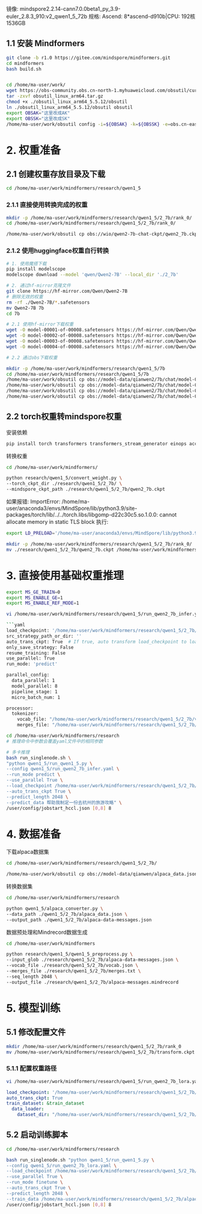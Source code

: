 镜像: mindspore2.2.14-cann7.0.0beta1_py_3.9-euler_2.8.3_910:v2_qwen1_5_72b
规格: Ascend: 8*ascend-d910b|CPU: 192核 1536GB


## 1.1 安装 Mindformers

```bash
git clone -b r1.0 https://gitee.com/mindspore/mindformers.git
cd mindformers
bash build.sh


cd /home/ma-user/work/
wget https://obs-community.obs.cn-north-1.myhuaweicloud.com/obsutil/current/obsutil_linux_arm64.tar.gz
tar -zxvf obsutil_linux_arm64.tar.gz
chmod +x ./obsutil_linux_arm64_5.5.12/obsutil
ln ./obsutil_linux_arm64_5.5.12/obsutil obsutil
export OBSAK="这里改成AK"
export OBSSK="这里改成SK"
/home/ma-user/work/obsutil config -i=${OBSAK} -k=${OBSSK} -e=obs.cn-east-292.mygaoxinai.com


```

# 2. 权重准备

## 2.1 创建权重存放目录及下载
```bash
cd /home/ma-user/work/mindformers/research/qwen1_5
```
### 2.1.1 直接使用转换完成的权重

```bash
mkdir -p /home/ma-user/work/mindformers/research/qwen1_5/2_7b/rank_0/
cd /home/ma-user/work/mindformers/research/qwen1_5/2_7b/rank_0/

/home/ma-user/work/obsutil cp obs://wio/qwen2-7b-chat-ckpt/qwen2_7b.ckpt ./qwen2_7b.ckpt
```

### 2.1.2 使用huggingface权重自行转换

```bash
# 1. 使用魔搭下载
pip install modelscope
modelscope download --model 'qwen/Qwen2-7B' --local_dir './2_7b'

# 2. 通过hf-mirror克隆文件
git clone https://hf-mirror.com/Qwen/Qwen2-7B
# 删除无效的权重
rm -rf ./Qwen2-7B/*.safetensors
mv Qwen2-7B 7b
cd 7b

# 2.1 使用hf-mirror下载权重
wget -O model-00001-of-00008.safetensors https://hf-mirror.com/Qwen/Qwen2-7B-Chat/resolve/main/model-00001-of-00008.safetensors?download=true
wget -O model-00002-of-00008.safetensors https://hf-mirror.com/Qwen/Qwen2-7B-Chat/resolve/main/model-00002-of-00008.safetensors?download=true
wget -O model-00003-of-00008.safetensors https://hf-mirror.com/Qwen/Qwen2-7B-Chat/resolve/main/model-00003-of-00008.safetensors?download=true
wget -O model-00004-of-00008.safetensors https://hf-mirror.com/Qwen/Qwen2-7B-Chat/resolve/main/model-00004-of-00008.safetensors?download=true

# 2.2 通过obs下载权重

mkdir -p /home/ma-user/work/mindformers/research/qwen1_5/7b
cd /home/ma-user/work/mindformers/research/qwen1_5/7b
/home/ma-user/work/obsutil cp obs://model-data/qianwen2/7b/chat/model-00001-of-00004.safetensors ./
/home/ma-user/work/obsutil cp obs://model-data/qianwen2/7b/chat/model-00002-of-00004.safetensors ./
/home/ma-user/work/obsutil cp obs://model-data/qianwen2/7b/chat/model-00003-of-00004.safetensors ./
/home/ma-user/work/obsutil cp obs://model-data/qianwen2/7b/chat/model-00004-of-00004.safetensors ./

```

## 2.2 torch权重转mindspore权重

安装依赖
```bash
pip install torch transformers transformers_stream_generator einops accelerate
```

转换权重
```bash
cd /home/ma-user/work/mindformers/

python research/qwen1_5/convert_weight.py \
--torch_ckpt_dir ./research/qwen1_5/2_7b/ \
--mindspore_ckpt_path ./research/qwen1_5/2_7b/qwen2_7b.ckpt
```

如果报错:
ImportError: /home/ma-user/anaconda3/envs/MindSpore/lib/python3.9/site-packages/torch/lib/../../torch.libs/libgomp-d22c30c5.so.1.0.0: cannot allocate memory in static TLS block
执行:
```bash
export LD_PRELOAD='/home/ma-user/anaconda3/envs/MindSpore/lib/python3.9/site-packages/torch.libs/libgomp-d22c30c5.so.1.0.0'

mkdir -p /home/ma-user/work/mindformers/research/qwen1_5/2_7b/rank_0/
mv ./research/qwen1_5/2_7b/qwen2_7b.ckpt /home/ma-user/work/mindformers/research/qwen1_5/2_7b/rank_0/
```

# 3. 直接使用基础权重推理

```bash
export MS_GE_TRAIN=0
export MS_ENABLE_GE=1
export MS_ENABLE_REF_MODE=1

vi /home/ma-user/work/mindformers/research/qwen1_5/run_qwen2_7b_infer.yaml

```yaml
load_checkpoint: '/home/ma-user/work/mindformers/research/qwen1_5/2_7b/'
src_strategy_path_or_dir: ''
auto_trans_ckpt: True  # If true, auto transform load_checkpoint to load in distributed model
only_save_strategy: False
resume_training: False
use_parallel: True
run_mode: 'predict'

parallel_config:
  data_parallel: 1
  model_parallel: 8
  pipeline_stage: 1
  micro_batch_num: 1

processor:
  tokenizer:
    vocab_file: "/home/ma-user/work/mindformers/research/qwen1_5/2_7b/vocab.json"
    merges_file: "/home/ma-user/work/mindformers/research/qwen1_5/2_7b/merges.txt"
```

```bash
cd /home/ma-user/work/mindformers/research
# 推理命令中参数会覆盖yaml文件中的相同参数

# 多卡推理
bash run_singlenode.sh \
"python qwen1_5/run_qwen1_5.py \
--config qwen1_5/run_qwen2_7b_infer.yaml \
--run_mode predict \
--use_parallel True \
--load_checkpoint /home/ma-user/work/mindformers/research/qwen1_5/2_7b/ \
--auto_trans_ckpt True \
--predict_length 2048 \
--predict_data 帮助我制定一份去杭州的旅游攻略" \
/user/config/jobstart_hccl.json [0,8] 8

```

# 4. 数据准备

下载alpaca数据集

```bash
cd /home/ma-user/work/mindformers/research/qwen1_5/2_7b/

/home/ma-user/work/obsutil cp obs://model-data/qianwen/alpaca_data.json ./

```

转换数据集

```bash
cd /home/ma-user/work/mindformers/research

python qwen1_5/alpaca_converter.py \
--data_path ./qwen1_5/2_7b/alpaca_data.json \
--output_path ./qwen1_5/2_7b/alpaca-data-messages.json

```

数据预处理和Mindrecord数据生成

```bash
cd /home/ma-user/work/mindformers

python research/qwen1_5/qwen1_5_preprocess.py \
--input_glob ./research/qwen1_5/2_7b/alpaca-data-messages.json \
--vocab_file ./research/qwen1_5/2_7b/vocab.json \
--merges_file ./research/qwen1_5/2_7b/merges.txt \
--seq_length 2048 \
--output_file ./research/qwen1_5/2_7b/alpaca-messages.mindrecord

```

# 5. 模型训练

## 5.1 修改配置文件

```bash
mkdir /home/ma-user/work/mindformers/research/qwen1_5/2_7b/rank_0
mv /home/ma-user/work/mindformers/research/qwen1_5/2_7b/transform.ckpt /home/ma-user/work/mindformers/research/qwen1_5/2_7b/rank_0/
```
### 5.1.1 配置权重路径

```bash
vi /home/ma-user/work/mindformers/research/qwen1_5/run_qwen2_7b_lora.yaml
```

```yaml
load_checkpoint: '/home/ma-user/work/mindformers/research/qwen1_5/2_7b/'
auto_trans_ckpt: True
train_dataset: &train_dataset
  data_loader:
    dataset_dir: "/home/ma-user/work/mindformers/research/qwen1_5/2_7b/alpaca-messages.mindrecord"
```
## 5.2 启动训练脚本

```bash
cd /home/ma-user/work/mindformers/research

bash run_singlenode.sh "python qwen1_5/run_qwen1_5.py \
--config qwen1_5/run_qwen2_7b_lora.yaml \
--load_checkpoint /home/ma-user/work/mindformers/research/qwen1_5/2_7b/ \
--use_parallel True \
--run_mode finetune \
--auto_trans_ckpt True \
--predict_length 2048 \
--train_data /home/ma-user/work/mindformers/research/qwen1_5/2_7b/alpaca-messages.mindrecord" \
/user/config/jobstart_hccl.json [0,8] 8
```

